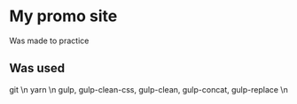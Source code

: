 # My promo site
Was made to practice

## Was used
git \n
yarn \n
gulp, gulp-clean-css, gulp-clean, gulp-concat, gulp-replace \n